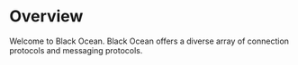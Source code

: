 # Overview

Welcome to Black Ocean. Black Ocean offers a diverse array of connection protocols and messaging protocols.
